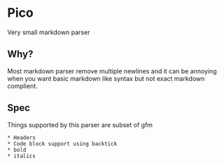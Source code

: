 # Pico

Very small markdown parser

## Why?

Most markdown parser remove multiple newlines and it can be annoying when you want basic markdown like
syntax but not exact markdown complient.

## Spec

Things supported by this parser are subset of gfm

    * Headers
    * Code block support using backtick
    * bold
    * italics
